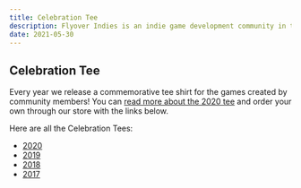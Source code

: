 ```yaml
---
title: Celebration Tee
description: Flyover Indies is an indie game development community in the Kansas City region. Join us for events and to connect with game developers in the area.
date: 2021-05-30
---
```


## Celebration Tee

Every year we release a commemorative tee shirt for the games created by community members! You can [read more about the 2020 tee](https://www.thepitchkc.com/flyover-indies-releases-commemorative-shirt-for-2020s-locally-grown-video-games/?ref=flyoverindies) and order your own through our store with the links below.

Here are all the Celebration Tees:

- [2020](https://flyoverindies.threadless.com/designs/2020-games-celebration-tee-and-hoody?ref=flyoverindies)
- [2019](https://flyoverindies.threadless.com/designs/2019-games-celebration-tee-and-hoody?ref=flyoverindies)
- [2018](https://flyoverindies.threadless.com/designs/2018-games-celebration-tee?ref=flyoverindies)
- [2017](https://flyoverindies.threadless.com/designs/2017-games-celebration-tee?ref=flyoverindies)
